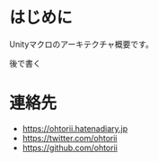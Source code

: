 ﻿# はじめに

Unityマクロのアーキテクチャ概要です。


後で書く



# 連絡先

- <https://ohtorii.hatenadiary.jp>
- <https://twitter.com/ohtorii>
- <https://github.com/ohtorii>
